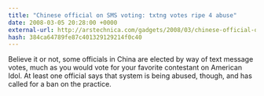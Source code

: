 ```yaml
---
title: "Chinese official on SMS voting: txtng votes ripe 4 abuse"
date: 2008-03-05 20:28:00 +0000
external-url: http://arstechnica.com/gadgets/2008/03/chinese-official-on-sms-voting-txtng-votes-ripe-4-abuse/
hash: 384ca64789fe87c401329129214f0c40
---
```


Believe it or not, some officials in China are elected by way of text message votes, much as you would vote for your favorite contestant on American Idol. At least one official says that system is being abused, though, and has called for a ban on the practice.
